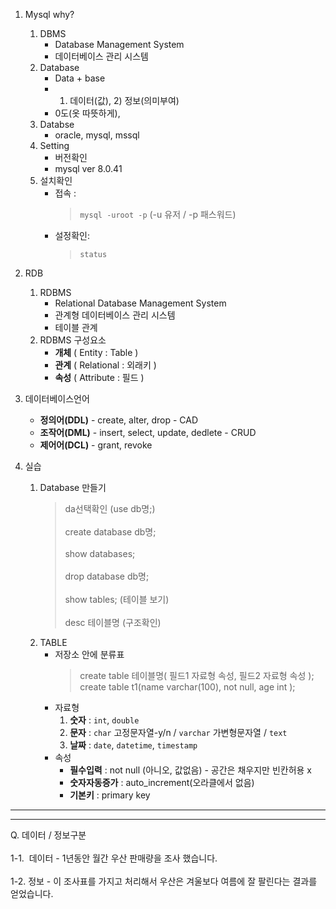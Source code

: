 1. Mysql why?
   1. DBMS
      - Database Management System
      - 데이터베이스 관리 시스템
   2. Database
      - Data + base
      - 1) 데이터(값),  2) 정보(의미부여)
      - 0도(옷 따뜻하게),
   3. Databse
      - oracle, mysql, mssql
   4. Setting
      - 버전확인
      - mysql ver 8.0.41
   5. 설치확인
      - 접속 : 
        > `mysql -uroot -p` (-u 유저 / -p 패스워드)
      - 설정확인:
        > `status`

2. RDB
   1. RDBMS
      - Relational Database Management System
      - 관계형 데이터베이스 관리 시스템
      - 테이블 관계
   2. RDBMS 구성요소
      - **개체** ( Entity : Table )
      - **관계** ( Relational : 외래키 )
      - **속성** ( Attribute : 필드 )
     
3. 데이터베이스언어
   - **정의어(DDL)** - create, alter, drop - CAD
   - **조작어(DML)** - insert, select, update, dedlete - CRUD
   - **제어어(DCL)** - grant, revoke
        
4. 실습
   1. Database 만들기
      > da선택확인 (use db명;)<br></br>
      > create database db명;<br></br>
      > show databases;<br></br>
      > drop database db명;<br></br>
      > show tables; (테이블 보기)<br></br>
      >  desc 테이블명 (구조확인)
   3. TABLE
      - 저장소 안에 분류표
        > create table 테이블명( 필드1 자료형 속성, 필드2 자료형 속성 );
        > create table t1(name varchar(100), not null, age int );
      - 자료형
        1. **숫자** : `int`, `double`
        2. **문자** : `char` 고정문자열-y/n / `varchar` 가변형문자열 / `text`
        3. **날짜** : `date`, `datetime`, `timestamp`
      - 속성
        - **필수입력** : not null (아니오, 값없음) - 공간은 채우지만 빈칸허용 x
        - **숫자자동증가** : auto_increment(오라클에서 없음)
        - **기본키** : primary key






---
---
Q. 데이터 / 정보구분 <br></br>
1-1.  데이터 - 1년동안 월간 우산 판매량을 조사 했습니다.  <br></br>
1-2.  정보 - 이 조사표를 가지고 처리해서 우산은 겨울보다 여름에 잘 팔린다는 결과를 얻었습니다.
        
        
        
        
        
